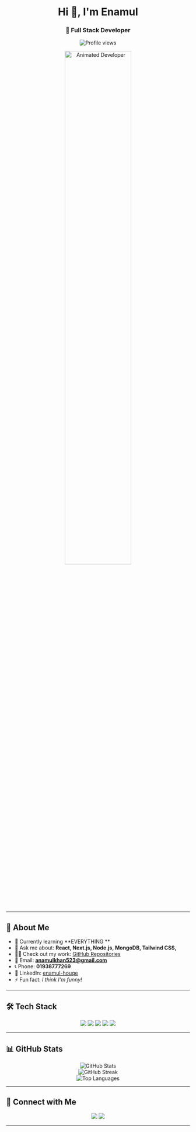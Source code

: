 <h1 align="center">Hi 👋, I'm Enamul</h1>
<h3 align="center">🚀 Full Stack Developer</h3>

<p align="center">
  <img src="https://komarev.com/ghpvc/?username=mdwasim2&label=Profile%20views&color=0e75b6&style=flat" alt="Profile views" />
</p>

<p align="center">
  <img src="https://user-images.githubusercontent.com/55389276/140866485-8fb1c876-9a8f-4d6a-98dc-08c4981eaf70.gif" alt="Animated Developer" width="60%" />
</p>

---

## 🌟 About Me
- 🌱 Currently learning **EVERYTHING **
- 💬 Ask me about: **React, Next.js, Node.js, MongoDB,  Tailwind CSS,**
- 👨‍💻 Check out my work: [GitHub Repositories](https://github.com/enamul-007?tab=repositories)
- 📧 Email: **anamulkhan523@gmail.com**
- 📞 Phone: **01938777269**
- 🔗 LinkedIn: [enamul-houqe](https://www.linkedin.com/in/enamul-houqe/)
- ⚡ Fun fact: *I think I'm funny!*

---

## 🛠️ Tech Stack

<p align="center">
  <img src="https://img.shields.io/badge/React-20232A?style=for-the-badge&logo=react&logoColor=61DAFB"/>
  <img src="https://img.shields.io/badge/Next.js-000?style=for-the-badge&logo=next.js&logoColor=white"/>
  <img src="https://img.shields.io/badge/Node.js-339933?style=for-the-badge&logo=nodedotjs&logoColor=white"/>
  <img src="https://img.shields.io/badge/MongoDB-4EA94B?style=for-the-badge&logo=mongodb&logoColor=white"/>
  
  <img src="https://img.shields.io/badge/TailwindCSS-38B2AC?style=for-the-badge&logo=tailwind-css&logoColor=white"/>
 
</p>

---

## 📊 GitHub Stats

<p align="center">
  <img src="https://github-readme-stats.vercel.app/api?username=enamul&show_icons=true&theme=radical" alt="GitHub Stats" />
  <br />
  <img src="https://github-readme-streak-stats.herokuapp.com/?user=enamul&theme=radical" alt="GitHub Streak" />
  <br />
  <img src="https://github-readme-stats.vercel.app/api/top-langs/?username=enamul&layout=compact&theme=radical" alt="Top Languages" />
</p>

---


## 🔗 Connect with Me

<p align="center">
  <a href="mailto:anamulkhan523@gmail.com"><img src="https://img.shields.io/badge/Email-D14836?style=for-the-badge&logo=gmail&logoColor=white"/></a>
  <a href="https://www.linkedin.com/in/enamul-houqe/"><img src="https://img.shields.io/badge/LinkedIn-0077B5?style=for-the-badge&logo=linkedin&logoColor=white"/></a>
</p>

---

<!-- BLOG-POST-LIST:START -->
<!-- BLOG-POST-LIST:END -->
